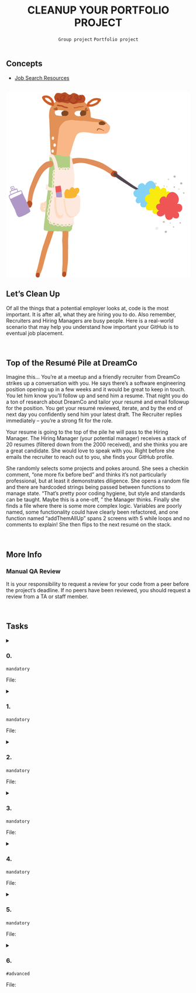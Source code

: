 <h1 align="center"><b>CLEANUP YOUR PORTFOLIO PROJECT</b></h1>
<div align="center"><code>Group project</code> <code>Portfolio project</code></div>

<br>

## Concepts
- [Job Search Resources](https://intranet.alxswe.com/concepts/100)

<br>

<img src="https://github.com/codenvibes/alx-portfolio_project/blob/master/cleanup%20your%20portfolio%20project/images/fa1eda41767146340b2f.gif">

<!-- <br>

## Background Context -->


<!-- <br>
<hr>
<h3><a href=>Notes</a></h3>
<hr> -->

<br>

## Let’s Clean Up
Of all the things that a potential employer looks at, code is the most important. It is after all, what they are hiring you to do. Also remember, Recruiters and Hiring Managers are busy people. Here is a real-world scenario that may help you understand how important your GitHub is to eventual job placement.


<br>

## Top of the Resumé Pile at DreamCo
Imagine this… You’re at a meetup and a friendly recruiter from DreamCo strikes up a conversation with you. He says there’s a software engineering position opening up in a few weeks and it would be great to keep in touch. You let him know you’ll follow up and send him a resume. That night you do a ton of research about DreamCo and tailor your resumé and email followup for the position. You get your resumé reviewed, iterate, and by the end of next day you confidently send him your latest draft. The Recruiter replies immediately – you’re a strong fit for the role.

Your resume is going to the top of the pile he will pass to the Hiring Manager. The Hiring Manager (your potential manager) receives a stack of 20 resumes (filtered down from the 2000 received), and she thinks you are a great candidate. She would love to speak with you. Right before she emails the recruiter to reach out to you, she finds your GitHub profile.

She randomly selects some projects and pokes around. She sees a checkin comment, “one more fix before bed” and thinks it’s not particularly professional, but at least it demonstrates diligence. She opens a random file and there are hardcoded strings being passed between functions to manage state. “That’s pretty poor coding hygiene, but style and standards can be taught. Maybe this is a one-off, ” the Manager thinks. Finally she finds a file where there is some more complex logic. Variables are poorly named, some functionality could have clearly been refactored, and one function named “addThemAllUp” spans 2 screens with 5 while loops and no comments to explain! She then flips to the next resumé on the stack.


<br>

## More Info
### Manual QA Review
It is your responsibility to request a review for your code from a peer before the project’s deadline. If no peers have been reviewed, you should request a review from a TA or staff member.

<br>

## Tasks
<details>
<summary>

### 0. 
`mandatory`

File: []()
</summary>


</details>

<details>
<summary>

### 1. 
`mandatory`

File: []()
</summary>


</details>

<details>
<summary>

### 2. 
`mandatory`

File: []()
</summary>


</details>

<details>
<summary>

### 3. 
`mandatory`

File: []()
</summary>


</details>

<details>
<summary>

### 4. 
`mandatory`

File: []()
</summary>


</details>

<details>
<summary>

### 5. 
`mandatory`

File: []()
</summary>


</details>

<details>
<summary>

### 6. 
`#advanced`

File: []()
</summary>


</details>

